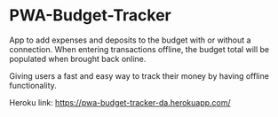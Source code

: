 # PWA-Budget-Tracker
App to add expenses and deposits to the budget with or without a connection. When entering transactions offline, the budget total will be populated when brought back online.

Giving users a fast and easy way to track their money by having offline functionality.

Heroku link: https://pwa-budget-tracker-da.herokuapp.com/